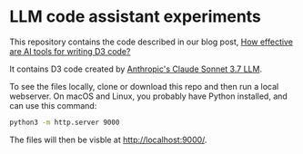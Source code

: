 # LLM code assistant experiments

This repository contains the code described in our blog post, [How effective are AI tools for writing D3 code?](https://observablehq.com/blog/ai-tools-llms-d3-code)

It contains D3 code created by [Anthropic's Claude Sonnet 3.7 LLM](https://claude.ai/).

To see the files locally, clone or download this repo and then run a local webserver. On macOS and Linux, you probably have Python installed, and can use this command:

```sh
python3 -m http.server 9000
```

The files will then be visble at [http://localhost:9000/](http://localhost:9000/).
